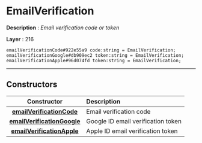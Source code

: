 # EmailVerification

**Description** : *Email verification code or token*

**Layer** : 216

```tl
emailVerificationCode#922e55a9 code:string = EmailVerification;
emailVerificationGoogle#db909ec2 token:string = EmailVerification;
emailVerificationApple#96d074fd token:string = EmailVerification;
```

---

## Constructors

| Constructor | Description |
| :---: | :--- |
| [**emailVerificationCode**](constructor/emailVerificationCode) | Email verification code |
| [**emailVerificationGoogle**](constructor/emailVerificationGoogle) | Google ID email verification token |
| [**emailVerificationApple**](constructor/emailVerificationApple) | Apple ID email verification token |